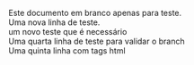 Este documento em branco apenas para teste.
<br>
Uma nova linha de teste.
<br>
 um novo teste que é necessário
 <br>
Uma quarta linha de teste para validar o branch
<br>
Uma quinta linha com tags html
